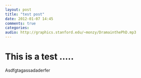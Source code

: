 ```yaml
---
layout: post
title: "test post"
date: 2012-01-07 14:45
comments: true
categories: 
audio: http://graphics.stanford.edu/~monzy/DramainthePhD.mp3
---
```



# This is a test .....


Asdfgtagassadaderfer
